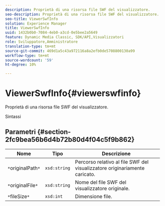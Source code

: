 ```yaml
---
description: Proprietà di una risorsa file SWF del visualizzatore.
seo-description: Proprietà di una risorsa file SWF del visualizzatore.
seo-title: ViewerSwfInfo
solution: Experience Manager
title: ViewerSwfInfo
uuid: 1432b0b0-7084-4eb0-a3cd-0e5bee2a5649
feature: Dynamic Media Classic, SDK/API,Visualizzatori
role: Sviluppatore,Amministratore
translation-type: tm+mt
source-git-commit: 469d1a5c43a972116a8a2efb0de5708800130a99
workflow-type: tm+mt
source-wordcount: '59'
ht-degree: 10%

---
```



# ViewerSwfInfo{#viewerswfinfo}

Proprietà di una risorsa file SWF del visualizzatore.

Sintassi

## Parametri {#section-2fc9bea56b6d4b72b80d4f04c5f9b862}

| Nome | Tipo | Descrizione |
|---|---|---|
| `*`originalPath`*` | `xsd:string` | Percorso relativo al file SWF del visualizzatore originariamente caricato. |
| `*`originalFile`*` | `xsd:string` | Nome del file SWF del visualizzatore originale. |
| `*`fileSize`*` | `xsd:int` | Dimensione file. |

